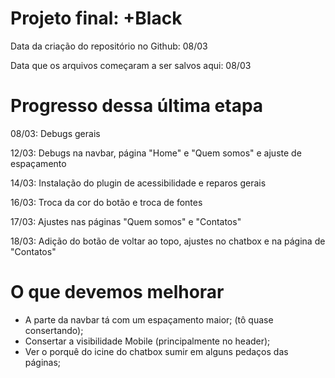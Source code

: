 <h1>Projeto final: +Black</h1>

<p>Data da criação do repositório no Github: 08/03</p>
<p>Data que os arquivos começaram a ser salvos aqui: 08/03</p>

<h1>Progresso dessa última etapa</h1>

<p>08/03: Debugs gerais</p> 

<p>12/03: Debugs na navbar, página "Home" e "Quem somos" e ajuste de espaçamento </p>

<p>14/03: Instalação do plugin de acessibilidade e reparos gerais </p>

<p>16/03: Troca da cor do botão e troca de fontes </p>

<p> 17/03: Ajustes nas páginas "Quem somos" e "Contatos"</p>

<p>18/03: Adição do botão de voltar ao topo, ajustes no chatbox e na página de "Contatos"</p>

<h1> O que devemos melhorar</h1>

- A parte da navbar tá com um espaçamento maior; (tô quase consertando);
- Consertar a visibilidade Mobile (principalmente no header);
- Ver o porquê do icine do chatbox sumir em alguns pedaços das páginas;